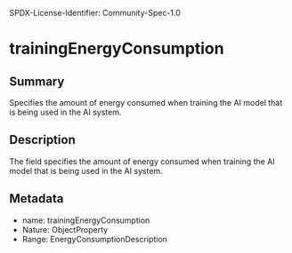 SPDX-License-Identifier: Community-Spec-1.0

# trainingEnergyConsumption

## Summary

Specifies the amount of energy consumed when training the AI model that is being used in the AI system.

## Description

The field specifies the amount of energy consumed when training the AI model that is being used in the AI system.

## Metadata

- name: trainingEnergyConsumption
- Nature: ObjectProperty
- Range: EnergyConsumptionDescription
